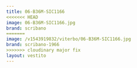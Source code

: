 ```yaml
---
title: 06-B36M-SIC1166
<<<<<<< HEAD
image: 06-B36M-SIC1166.jpg
brand: scribano
=======
image: /v1543919832/viterbo/06-B36M-SIC1166.jpg
brand: scribano-1966
>>>>>>> cloudinary major fix
layout: vestito
---
```

